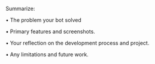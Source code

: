 Summarize:

•	The problem your bot solved

•	Primary features and screenshots.

•	Your reflection on the development process and project.

•	Any limitations and future work.

